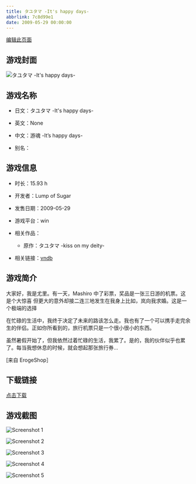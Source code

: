 ```yaml
---
title: タユタマ -It's happy days-
abbrlink: 7c8d99e1
date: 2009-05-29 00:00:00
---
```

[编辑此页面](https://github.com/ACG-3/ADV3-source/blob/main/source/_posts/games/%E3%82%BF%E3%83%A6%E3%82%BF%E3%83%9E%20-It%27s%20happy%20days-.md)

## 游戏封面

![タユタマ -It's happy days-](https%3A//pan.timero.xyz/onedrive/img_lib_001/%E3%82%BF%E3%83%A6%E3%82%BF%E3%83%9E%20-It%27s%20happy%20days-_cover.avif)


## 游戏名称

- 日文：タユタマ -It's happy days-
- 英文：None
- 中文：游魂 -It’s happy days-

- 别名：


## 游戏信息

- 时长：15.93 h
- 开发者：Lump of Sugar
- 发售日期：2009-05-29
- 游戏平台：win
- 相关作品：
   - 原作：タユタマ -kiss on my deity-

- 相关链接：[vndb](https://vndb.org/v1375)


## 游戏简介

大家好，我是尤里。有一天，Mashiro 中了彩票，奖品是一张三日游的机票。这是个大惊喜 但更大的意外却接二连三地发生在我身上比如，岚向我求婚。这是一个极端的选择

在忙碌的生活中，我终于决定了未来的路该怎么走。我也有了一个可以携手走完余生的伴侣。正如你所看到的，旅行机票只是一个很小很小的东西。

虽然暑假开始了，但我依然过着忙碌的生活，我累了。是的，我的伙伴似乎也累了。每当我想休息的时候，就会想起那张旅行券...

[来自 ErogeShop］


## 下载链接

[点击下载](https://pan.timero.xyz/onedrive/adv_lib_001/%E3%82%BF%E3%83%A6%E3%82%BF%E3%83%9E%20-It%27s%20happy%20days-)


## 游戏截图


![Screenshot 1](https%3A//pan.timero.xyz/onedrive/img_lib_001/%E3%82%BF%E3%83%A6%E3%82%BF%E3%83%9E%20-It%27s%20happy%20days-_Screenshot_1.avif)

![Screenshot 2](https%3A//pan.timero.xyz/onedrive/img_lib_001/%E3%82%BF%E3%83%A6%E3%82%BF%E3%83%9E%20-It%27s%20happy%20days-_Screenshot_2.avif)

![Screenshot 3](https%3A//pan.timero.xyz/onedrive/img_lib_001/%E3%82%BF%E3%83%A6%E3%82%BF%E3%83%9E%20-It%27s%20happy%20days-_Screenshot_3.avif)

![Screenshot 4](https%3A//pan.timero.xyz/onedrive/img_lib_001/%E3%82%BF%E3%83%A6%E3%82%BF%E3%83%9E%20-It%27s%20happy%20days-_Screenshot_4.avif)

![Screenshot 5](https%3A//pan.timero.xyz/onedrive/img_lib_001/%E3%82%BF%E3%83%A6%E3%82%BF%E3%83%9E%20-It%27s%20happy%20days-_Screenshot_5.avif)

